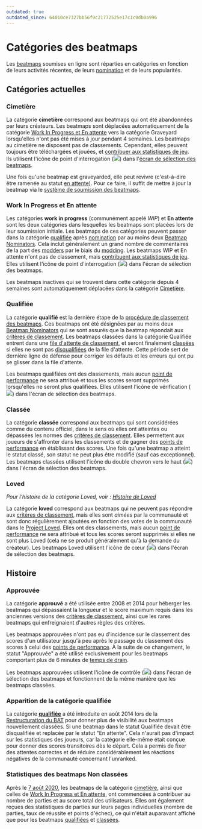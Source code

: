 ```yaml
---
outdated: true
outdated_since: 64010ce7327bb56f9c21772525e17c1c0db0a996
---
```


# Catégories des beatmaps

Les [beatmaps](/wiki/Beatmap) soumises en ligne sont réparties en catégories en fonction de leurs activités récentes, de leurs [nomination](/wiki/Beatmap_ranking_procedure#qualification) et de leurs popularités.

## Catégories actuelles

### Cimetière

La catégorie **cimetière** correspond aux beatmaps qui ont été abandonnées par leurs créateurs. Les beatmaps sont déplacées automatiquement de la catégorie [Work In Progress et En attente](#work-in-progress-et-en-attente) vers la catégorie Graveyard lorsqu'elles n'ont pas été mises à jour pendant 4 semaines. Les beatmaps au cimetière ne disposent pas de classements. Cependant, elles peuvent toujours être téléchargées et jouées, et [contribuer aux statistiques de jeu](#statistiques-des-beatmaps-non-classées). Ils utilisent l'icône de point d'interrogation (![](/wiki/shared/status/graveyard.png)) dans l'[écran de sélection des beatmaps](/wiki/Interface#song-selection-screen).

Une fois qu'une beatmap est graveyarded, elle peut revivre (c'est-à-dire être ramenée au statut [en attente](#work-in-progress-et-en-attente)). Pour ce faire, il suffit de mettre à jour la beatmap via le [système de soumission des beatmaps](/wiki/Submission).

### Work In Progress et En attente

Les catégories **work in progress** (communément appelé *WIP*) et **En attente** sont les deux catégories dans lesquelles les beatmaps sont placées lors de leur soumission initiale. Les beatmaps de ces catégories peuvent passer dans la catégorie [qualifiée](#qualifiée) après [nomination](/wiki/Beatmap_ranking_procedure#nominations) par au moins deux [Beatmap Nominators](/wiki/People/The_Team/Beatmap_Nominators). Cela inclut généralement un grand nombre de commentaires de la part des [modders](/wiki/Modding/Modder) par le biais du [modding](/wiki/Modding). Les beatmaps WIP et En attente n'ont pas de classement, mais [contribuent aux statistiques de jeu](#statistiques-des-beatmaps-non-classées). Elles utilisent l'icône de point d'interrogation (![](/wiki/shared/status/pending.png)) dans l'écran de sélection des beatmaps.

Les beatmaps inactives qui se trouvent dans cette catégorie depuis 4 semaines sont automatiquement déplacées dans la catégorie [Cimetière](#cimetière).

### Qualifiée

La catégorie **qualifié** est la dernière étape de la [procédure de classement des beatmaps](/wiki/Beatmap_ranking_procedure). Ces beatmaps ont été désignées par au moins deux [Beatmap Nominators](/wiki/People/The_Team/Beatmap_Nominators) qui se sont assurés que la beatmap répondait aux [critères de classement](/wiki/Ranking_Criteria). Les beatmaps classées dans la catégorie Qualifiée entrent dans une [file d'attente de classement](/wiki/Beatmap_ranking_procedure/Ranking_queue), et seront finalement [classées](#classée) si elles ne sont pas [disqualifiées](/wiki/Beatmap_ranking_procedure#nomination-resets) de la file d'attente. Cette période sert de dernière ligne de défense pour corriger les défauts et les erreurs qui ont pu se glisser dans la file d'attente.

Les beatmaps qualifiées ont des classements, mais aucun [point de performance](/wiki/Performance_points) ne sera attribué et tous les scores seront supprimés lorsqu'elles ne seront plus qualifiées. Elles utilisent l'icône de vérification (![](/wiki/shared/status/qualified.png)) dans l'écran de sélection des beatmaps.

### Classée

La catégorie **classée** correspond aux beatmaps qui sont considérées comme du contenu officiel, dans le sens où elles ont atteintes ou dépassées les normes des [critères de classement](/wiki/Ranking_Criteria). Elles permettent aux joueurs de s'affronter dans les classements et de gagner des [points de performance](/wiki/Performance_points) en établissant des scores. Une fois qu'une beatmap a atteint le statut classé, son statut ne peut plus être modifié (sauf cas exceptionnel). Les beatmaps classées utilisent l'icône du double chevron vers le haut (![](/wiki/shared/status/ranked.png)) dans l'écran de sélection des beatmaps.

### Loved

*Pour l'histoire de la catégorie Loved, voir : [Histoire de Loved](/wiki/Beatmap/History_of_Loved)*

La catégorie **loved** correspond aux beatmaps qui ne peuvent pas répondre aux [critères de classement](/wiki/Ranking_Criteria), mais elles sont *aimées* par la communauté et sont donc régulièrement ajoutées en fonction des votes de la communauté dans le [Project Loved](/wiki/Project_Loved). Elles ont des classements, mais aucun [point de performance](/wiki/Performance_points) ne sera attribué et tous les scores seront supprimés si elles ne sont plus Loved (cela ne se produit généralement qu'à la demande du créateur). Les beatmaps Loved utilisent l'icône de cœur (![](/wiki/shared/status/loved.png)) dans l'écran de sélection des beatmaps.

## Histoire

### Approuvée

La catégorie **approuvé** a été utilisée entre 2008 et 2014 pour héberger les beatmaps qui dépassaient la longueur et le score maximum requis dans les anciennes versions des [critères de classement](/wiki/Ranking_Criteria), ainsi que les rares beatmaps qui enfreignaient d'autres règles des critères.

Les beatmaps approuvées n'ont pas eu d'incidence sur le classement des scores d'un utilisateur jusqu'à peu après le passage du classement des scores à celui des [points de performance](/wiki/Performance_points). À la suite de ce changement, le statut "Approuvée" a été utilisé exclusivement pour les beatmaps comportant plus de 6 minutes de [temps de drain](/wiki/Gameplay/Drain_time).

Les beatmaps approuvées utilisent l'icône de contrôle (![](/wiki/shared/status/approved.png)) dans l'écran de sélection des beatmaps et fonctionnent de la même manière que les beatmaps classées.

### Apparition de la catégorie qualifiée

La catégorie **[qualifiée](#qualifiée)** a été introduite en août 2014 lors de la [Restructuration du BAT](https://osu.ppy.sh/home/news/2014-08-21-restructuring-of-the-bat) pour donner plus de visibilité aux beatmaps nouvellement classées. Si une beatmap dans le statut Qualifiée devait être disqualifiée et replacée par le statut "En attente". Cela n'aurait pas d'impact sur les statistiques des joueurs, car la catégorie elle-même était conçue pour donner des scores transitoires dès le départ. Cela a permis de fixer des attentes correctes et de réduire considérablement les réactions négatives de la communauté concernant l'unranked.

### Statistiques des beatmaps Non classées

Après le [7 août 2020](https://osu.ppy.sh/home/changelog/stable40/20200807.3), les beatmaps de la catégorie [cimetière](#cimetière), ainsi que celles de [Work In Progress et En attente](#work-in-progress-et-en-attente), ont commencées à contribuer au nombre de parties et au score total des utilisateurs. Elles ont également reçues des statistiques de parties sur leurs pages individuelles (nombre de parties, taux de réussite et points d'échec), ce qui n'était auparavant affiché que pour les beatmaps [qualifiées](#qualifiées) et [classées](#classées).
